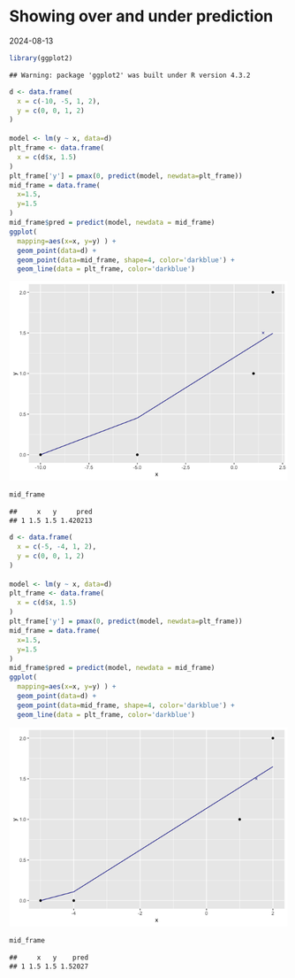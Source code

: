 Showing over and under prediction
================
2024-08-13

``` r
library(ggplot2)
```

    ## Warning: package 'ggplot2' was built under R version 4.3.2

``` r
d <- data.frame(
  x = c(-10, -5, 1, 2),
  y = c(0, 0, 1, 2)
)

model <- lm(y ~ x, data=d)
plt_frame <- data.frame(
  x = c(d$x, 1.5)
)
plt_frame['y'] = pmax(0, predict(model, newdata=plt_frame))
mid_frame = data.frame(
  x=1.5,
  y=1.5
)
mid_frame$pred = predict(model, newdata = mid_frame)
ggplot(
  mapping=aes(x=x, y=y) ) + 
  geom_point(data=d) +
  geom_point(data=mid_frame, shape=4, color='darkblue') +
  geom_line(data = plt_frame, color='darkblue')
```

![](over_under_files/figure-gfm/unnamed-chunk-2-1.png)<!-- -->

``` r
mid_frame
```

    ##     x   y     pred
    ## 1 1.5 1.5 1.420213

``` r
d <- data.frame(
  x = c(-5, -4, 1, 2),
  y = c(0, 0, 1, 2)
)

model <- lm(y ~ x, data=d)
plt_frame <- data.frame(
  x = c(d$x, 1.5)
)
plt_frame['y'] = pmax(0, predict(model, newdata=plt_frame))
mid_frame = data.frame(
  x=1.5,
  y=1.5
)
mid_frame$pred = predict(model, newdata = mid_frame)
ggplot(
  mapping=aes(x=x, y=y) ) + 
  geom_point(data=d) +
  geom_point(data=mid_frame, shape=4, color='darkblue') +
  geom_line(data = plt_frame, color='darkblue')
```

![](over_under_files/figure-gfm/unnamed-chunk-3-1.png)<!-- -->

``` r
mid_frame
```

    ##     x   y    pred
    ## 1 1.5 1.5 1.52027
